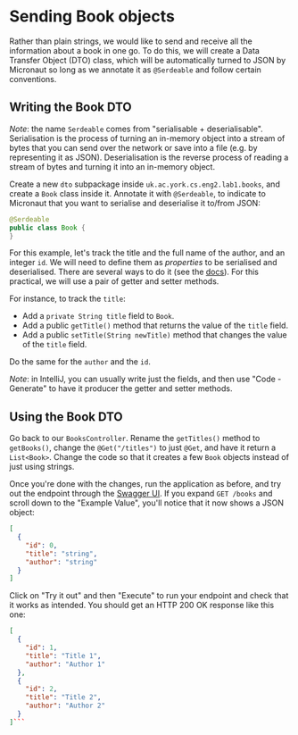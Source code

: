 # Sending Book objects

Rather than plain strings, we would like to send and receive all the information about a book in one go.
To do this, we will create a Data Transfer Object (DTO) class, which will be automatically turned to JSON by Micronaut so long as we annotate it as `@Serdeable` and follow certain conventions.

## Writing the Book DTO

*Note*: the name `Serdeable` comes from "serialisable + deserialisable".
Serialisation is the process of turning an in-memory object into a stream of bytes that you can send over the network or save into a file (e.g. by representing it as JSON).
Deserialisation is the reverse process of reading a stream of bytes and turning it into an in-memory object.

Create a new `dto` subpackage inside `uk.ac.york.cs.eng2.lab1.books`, and create a `Book` class inside it.
Annotate it with `@Serdeable`, to indicate to Micronaut that you want to serialise and deserialise it to/from JSON:

```java
@Serdeable
public class Book {
}
```

For this example, let's track the title and the full name of the author, and an integer `id`.
We will need to define them as *properties* to be serialised and deserialised.
There are several ways to do it (see the [docs](https://micronaut-projects.github.io/micronaut-serialization/latest/guide/)).
For this practical, we will use a pair of getter and setter methods.

For instance, to track the `title`:

* Add a `private String title` field to `Book`.
* Add a public `getTitle()` method that returns the value of the `title` field.
* Add a public `setTitle(String newTitle)` method that changes the value of the `title` field.

Do the same for the `author` and the `id`.

*Note*: in IntelliJ, you can usually write just the fields, and then use "Code - Generate" to have it producer the getter and setter methods.

## Using the Book DTO

Go back to our `BooksController`.
Rename the `getTitles()` method to `getBooks()`, change the `@Get("/titles")` to just `@Get`, and have it return a `List<Book>`.
Change the code so that it creates a few `Book` objects instead of just using strings.

Once you're done with the changes, run the application as before, and try out the endpoint through the [Swagger UI](http://localhost:8080/swagger-ui).
If you expand `GET /books` and scroll down to the "Example Value", you'll notice that it now shows a JSON object:

```json
[
  {
    "id": 0,
    "title": "string",
    "author": "string"
  }
]
```

Click on "Try it out" and then "Execute" to run your endpoint and check that it works as intended.
You should get an HTTP 200 OK response like this one:

```json
[
  {
    "id": 1,
    "title": "Title 1",
    "author": "Author 1"
  },
  {
    "id": 2,
    "title": "Title 2",
    "author": "Author 2"
  }
]```
